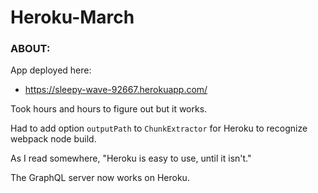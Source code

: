 # Heroku-March


### ABOUT:

App deployed here:

* https://sleepy-wave-92667.herokuapp.com/

Took hours and hours to figure out but it works.

Had to add option `outputPath` to `ChunkExtractor` for Heroku to recognize webpack node build.

As I read somewhere, "Heroku is easy to use, until it isn't."

The GraphQL server now works on Heroku.
